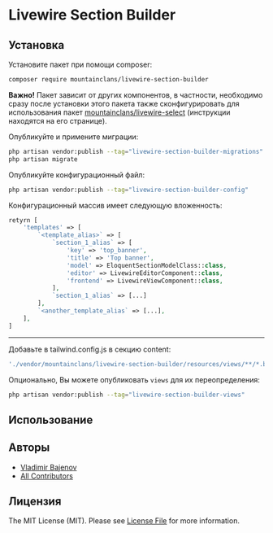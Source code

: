 # Livewire Section Builder

## Установка

Установите пакет при помощи composer:

```bash
composer require mountainclans/livewire-section-builder
```

**Важно!** Пакет зависит от других компонентов, в частности, необходимо сразу после установки этого пакета также сконфигурировать для использования пакет [mountainclans/livewire-select](https://github.com/mountainclans/livewire-select) (инструкции находятся на его странице).

Опубликуйте и примените миграции:

```bash
php artisan vendor:publish --tag="livewire-section-builder-migrations"
php artisan migrate
```

Опубликуйте конфигурационный файл:

```bash
php artisan vendor:publish --tag="livewire-section-builder-config"
```

Конфигурационный массив имеет следующую вложенность:
```php
retyrn [
    'templates' => [
        `<template_alias>` => [
            `section_1_alias` => [
                'key' => 'top_banner',
                'title' => 'Top banner',
                'model' => EloquentSectionModelClass::class,
                'editor' => LivewireEditorComponent::class,
                'frontend' => LivewireViewComponent::class,
            ],
            `section_1_alias` => [...]
        ],
        `<another_template_alias` => [...], 
    ],
]
```

---

Добавьте в tailwind.config.js в секцию content:

```js
'./vendor/mountainclans/livewire-section-builder/resources/views/**/*.blade.php'
```

Опционально, Вы можете опубликовать `views` для их переопределения:

```bash
php artisan vendor:publish --tag="livewire-section-builder-views"
```

## Использование

## Авторы

- [Vladimir Bajenov](https://github.com/mountainclans)
- [All Contributors](../../contributors)

## Лицензия

The MIT License (MIT). Please see [License File](LICENSE.md) for more information.
